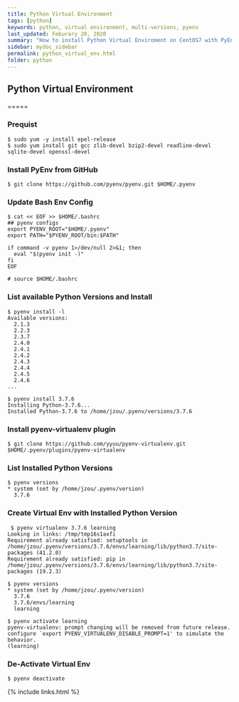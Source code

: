```yaml
---
title: Python Virtual Environment
tags: [python]
keywords: python, virtual environment, multi-versions, pyenv
last_updated: Feburary 20, 2020
summary: "How to install Python Virtual Enviroment on CentOS7 with PyEnv"
sidebar: mydoc_sidebar
permalink: python_virtual_env.html
folder: python
---
```



## Python Virtual Environment
=====


### Prequist

```
$ sudo yum -y install epel-release
$ sudo yum install git gcc zlib-devel bzip2-devel readline-devel sqlite-devel openssl-devel
```

### Install PyEnv from GitHub
```
$ git clone https://github.com/pyenv/pyenv.git $HOME/.pyenv
```

### Update Bash Env Config
```
$ cat << EOF >> $HOME/.bashrc
## pyenv configs
export PYENV_ROOT="$HOME/.pyenv"
export PATH="$PYENV_ROOT/bin:$PATH"

if command -v pyenv 1>/dev/null 2>&1; then
  eval "$(pyenv init -)"
fi
EOF

# source $HOME/.bashrc
```

### List available Python Versions and Install 
```
$ pyenv install -l
Available versions:
  2.1.3
  2.2.3
  2.3.7
  2.4.0
  2.4.1
  2.4.2
  2.4.3
  2.4.4
  2.4.5
  2.4.6
...

$ pyenv install 3.7.6
Installing Python-3.7.6...
Installed Python-3.7.6 to /home/jzou/.pyenv/versions/3.7.6
```

### Install pyenv-virtualenv plugin 
```
$ git clone https://github.com/yyuu/pyenv-virtualenv.git $HOME/.pyenv/plugins/pyenv-virtualenv
```

### List Installed Python Versions 
```
$ pyenv versions
* system (set by /home/jzou/.pyenv/version)
  3.7.6
```

### Create Virtual Env with Installed Python Version
```
 $ pyenv virtualenv 3.7.6 learning
Looking in links: /tmp/tmp16s1axfi
Requirement already satisfied: setuptools in /home/jzou/.pyenv/versions/3.7.6/envs/learning/lib/python3.7/site-packages (41.2.0)
Requirement already satisfied: pip in /home/jzou/.pyenv/versions/3.7.6/envs/learning/lib/python3.7/site-packages (19.2.3)

$ pyenv versions
* system (set by /home/jzou/.pyenv/version)
  3.7.6
  3.7.6/envs/learning
  learning

$ pyenv activate learning
pyenv-virtualenv: prompt changing will be removed from future release. configure `export PYENV_VIRTUALENV_DISABLE_PROMPT=1' to simulate the behavior.
(learning)
```

### De-Activate Virtual Env
```
$ pyenv deactivate
```

{% include links.html %}
